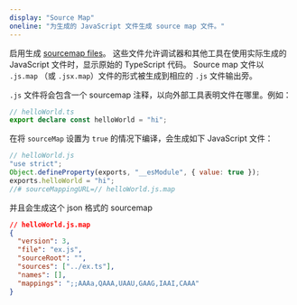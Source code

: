 ```yaml
---
display: "Source Map"
oneline: "为生成的 JavaScript 文件生成 source map 文件。"
---
```


启用生成 [sourcemap files](https://developer.mozilla.org/docs/Tools/Debugger/How_to/Use_a_source_map)。
这些文件允许调试器和其他工具在使用实际生成的 JavaScript 文件时，显示原始的 TypeScript 代码。
Source map 文件以 `.js.map` （或 `.jsx.map`）文件的形式被生成到相应的 `.js` 文件输出旁。

`.js` 文件将会包含一个 sourcemap 注释，以向外部工具表明文件在哪里。例如：

```ts
// helloWorld.ts
export declare const helloWorld = "hi";
```

在将 `sourceMap` 设置为 `true` 的情况下编译，会生成如下 JavaScript 文件：

```js
// helloWorld.js
"use strict";
Object.defineProperty(exports, "__esModule", { value: true });
exports.helloWorld = "hi";
//# sourceMappingURL=// helloWorld.js.map
```

并且会生成这个 json 格式的 sourcemap

```json
// helloWorld.js.map
{
  "version": 3,
  "file": "ex.js",
  "sourceRoot": "",
  "sources": ["../ex.ts"],
  "names": [],
  "mappings": ";;AAAa,QAAA,UAAU,GAAG,IAAI,CAAA"
}
```
